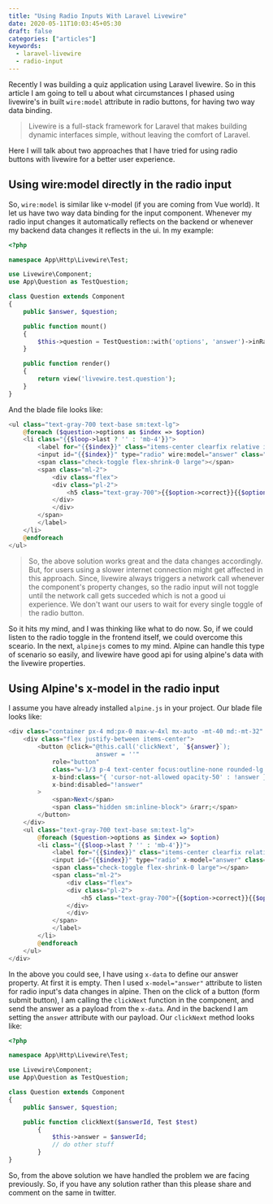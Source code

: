 ```yaml
---
title: "Using Radio Inputs With Laravel Livewire"
date: 2020-05-11T10:03:45+05:30
draft: false
categories: ["articles"]
keywords:
  - laravel-livewire
  - radio-input
---
```


Recently I was building a quiz application using Laravel livewire. So in this article I am going to tell u about what circumstances I phased using livewire's in built `wire:model` attribute in radio buttons, for having two way data binding.

> Livewire is a full-stack framework for Laravel that makes building dynamic interfaces simple, without leaving the comfort of Laravel.

<!--more-->

Here I will talk about two approaches that I have tried for using radio buttons with livewire for a better user experience.

## Using wire:model directly in the radio input

So, `wire:model` is similar like v-model (if you are coming from Vue world). It let us have two way data binding for the input component. Whenever my radio input changes it automatically reflects on the backend or whenever my backend data changes it reflects in the ui. In my example:

```php
<?php

namespace App\Http\Livewire\Test;

use Livewire\Component;
use App\Question as TestQuestion;

class Question extends Component
{
    public $answer, $question;

    public function mount()
    {
        $this->question = TestQuestion::with('options', 'answer')->inRandomOrder()->first();
    }

    public function render()
    {
        return view('livewire.test.question');
    }
}
```

And the blade file looks like:

```php
<ul class="text-gray-700 text-base sm:text-lg">
    @foreach ($question->options as $index => $option)
    <li class="{{$loop->last ? '' : 'mb-4'}}">
        <label for="{{$index}}" class="items-center clearfix relative inline-flex border-2 p-3 rounded-lg">
        <input id="{{$index}}" type="radio" wire:model="answer" class="check-custom" name="answer[{{$index}}]" value="{{$option->id}}">
        <span class="check-toggle flex-shrink-0 large"></span>
        <span class="ml-2">
            <div class="flex">
            <div class="pl-2">
                <h5 class="text-gray-700">{{$option->correct}}{{$option->option_text}}</h5>
            </div>
            </div>
        </span>
        </label>
    </li>
    @endforeach
</ul>
```

> So, the above solution works great and the data changes accordingly. But, for users using a slower internet connection might get affected in this approach. Since, livewire always triggers a network call whenever the component's property changes, so the radio input will not toggle until the network call gets succeded which is not a good ui experience. We don't want our users to wait for every single toggle of the radio button.

So it hits my mind, and I was thinking like what to do now. So, if we could listen to the radio toggle in the frontend itself, we could overcome this sceario. In the next, `alpinejs` comes to my mind. Alpine can handle this type of scenario so easily, and livewire have good api for using alpine's data with the livewire properties.

## Using Alpine's x-model in the radio input

I assume you have already installed `alpine.js` in your project. Our blade file looks like:

```php
<div class="container px-4 md:px-0 max-w-4xl mx-auto -mt-40 md:-mt-32" x-data="{'answer': ''}">
    <div class="flex justify-between items-center">
        <button @click="@this.call('clickNext', `${answer}`);
                        answer = ''"
            role="button"
            class="w-1/3 p-4 text-center focus:outline-none rounded-lg bg-orange-400 hover:bg-orange-600 text-white text-center"
            x-bind:class="{ 'cursor-not-allowed opacity-50' : !answer }"
            x-bind:disabled="!answer"
        >
            <span>Next</span>
            <span class="hidden sm:inline-block"> &rarr;</span>
        </button>
    </div>
    <ul class="text-gray-700 text-base sm:text-lg">
        @foreach ($question->options as $index => $option)
        <li class="{{$loop->last ? '' : 'mb-4'}}">
            <label for="{{$index}}" class="items-center clearfix relative inline-flex border-2 p-3 rounded-lg">
            <input id="{{$index}}" type="radio" x-model="answer" class="check-custom" name="answer[{{$index}}]" value="{{$option->id}}">
            <span class="check-toggle flex-shrink-0 large"></span>
            <span class="ml-2">
                <div class="flex">
                <div class="pl-2">
                    <h5 class="text-gray-700">{{$option->correct}}{{$option->option_text}}</h5>
                </div>
                </div>
            </span>
            </label>
        </li>
        @endforeach
    </ul>
</div>
```

In the above you could see, I have using `x-data` to define our answer property. At first it is empty. Then I used `x-model="answer"` attribute to listen for radio input's data changes in alpine. Then on the click of a button (form submit button), I am calling the `clickNext` function in the component, and send the answer as a payload from the `x-data`. And in the backend I am setting the `answer` attribute with our payload. Our `clickNext` method looks like:

```php
<?php

namespace App\Http\Livewire\Test;

use Livewire\Component;
use App\Question as TestQuestion;

class Question extends Component
{
    public $answer, $question;

    public function clickNext($answerId, Test $test)
        {
            $this->answer = $answerId;
            // do other stuff
        }
}
```

So, from the above solution we have handled the problem we are facing previously. So, if you have any solution rather than this please share and comment on the same in twitter.
